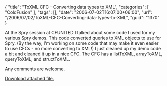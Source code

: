 {
	"title": "ToXML CFC - Converting data types to XML",
	"categories": [
		"ColdFusion"
	],
	"tags": [],
	"date": "2006-07-02T16:07:00+06:00",
	"url": "/2006/07/02/ToXML-CFC-Converting-data-types-to-XML",
	"guid": "1370"
}

At the Spry session at CFUNITED I talked about some code I used for my various Spry demos. This code converted queries to XML objects to use for Spry. (By the way, I'm working on some code that may make it even easier to use CFCs - no more converting to XML!) I just cleaned up my demo code a bit and cleaned it up in a nice CFC. The CFC has a listToXML, arrayToXML, queryToXML, and structToXML.

Any comments are welcome.<p><a href='enclosures/D%3A%5Cwebsites%5Ccamdenfamily%5Csource%5Cmorpheus%5Cblog%5Cenclosures%2FArchive1%2Ezip'>Download attached file.</a></p>